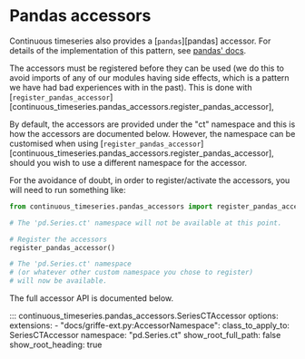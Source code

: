 # Pandas accessors

Continuous timeseries also provides a [`pandas`][pandas] accessor.
For details of the implementation of this pattern, see
[pandas' docs](https://pandas.pydata.org/docs/development/extending.html#registering-custom-accessors).

The accessors must be registered before they can be used
(we do this to avoid imports of any of our modules having side effects,
which is a pattern we have had bad experiences with in the past).
This is done with
[`register_pandas_accessor`][continuous_timeseries.pandas_accessors.register_pandas_accessor],

By default, the accessors are provided under the "ct" namespace
and this is how the accessors are documented below.
However, the namespace can be customised when using
[`register_pandas_accessor`][continuous_timeseries.pandas_accessors.register_pandas_accessor],
should you wish to use a different namespace for the accessor.

For the avoidance of doubt, in order to register/activate the accessors,
you will need to run something like:

```python
from continuous_timeseries.pandas_accessors import register_pandas_accessor

# The 'pd.Series.ct' namespace will not be available at this point.

# Register the accessors
register_pandas_accessor()

# The 'pd.Series.ct' namespace
# (or whatever other custom namespace you chose to register)
# will now be available.
```

The full accessor API is documented below.

::: continuous_timeseries.pandas_accessors.SeriesCTAccessor
    options:
        extensions:
          - "docs/griffe-ext.py:AccessorNamespace":
                class_to_apply_to: SeriesCTAccessor
                namespace: "pd.Series.ct"
        show_root_full_path: false
        show_root_heading: true
